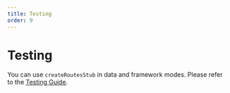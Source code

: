 ```yaml
---
title: Testing
order: 9
---
```


# Testing

You can use `createRoutesStub` in data and framework modes. Please refer to the [Testing Guide](../framework/testing.md).
